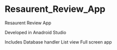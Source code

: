 # Resaurent_Review_App
Resaurent Review App

Developed in Anadroid Studio

Includes
Database handler
List view
Full screen app

